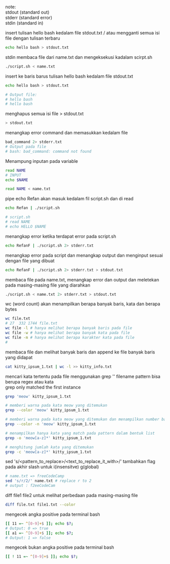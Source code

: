 note:<br />
stdout (standard out) <br />
stderr (standard error) <br />
stdin (standard in) <br />

insert tulisan hello bash kedalam file stdout.txt / atau mengganti semua isi file dengan tulisan terbaru
```sh
echo hello bash > stdout.txt
```

stdin membaca file dari name.txt dan mengeksekusi kadalam scirpt.sh
```sh
./script.sh < name.txt
```

insert ke baris barus tulisan hello bash kedalam file stdout.txt
```sh
echo hello bash > stdout.txt

# Output file:
# hello bash
# hello bash
```

menghapus semua isi file > stdout.txt
```sh
> stdout.txt
```

menangkap error command dan memasukkan kedalam file
```sh
bad_command 2> stderr.txt
# Output pada file
# bash: bad_command: command not found

```
Menampung inputan pada variable
```sh
read NAME
# INPUT
echo $NAME
```

```sh
read NAME < name.txt
```

pipe echo Refan akan masuk kedalam fil script.sh dan di read
```sh
echo Refan | ./script.sh

# script.sh
# read NAME
# echo HELLO $NAME
```

menangkap error ketika terdapat error pada script.sh

```sh
echo RefanF | ./script.sh 2> stderr.txt
```
menangkap error pada script dan menangkap output dan menginput sesuai dengan file yang dibuat
```sh
echo RefanF | ./script.sh 2> stderr.txt > stdout.txt
```

membaca file pada name.txt, menangkap error dan output dan meletekan pada masing-masing file yang diarahkan
```sh
./script.sh < name.txt 2> stderr.txt > stdout.txt
```

wc (word count) akan menampilkan berapa banyak baris, kata dan berapa bytes
```sh
wc file.txt
# 27  332 1744 file.txt
wc file -l # hanya melihat berapa banyak baris pada file
wc file -w # hanya melihat berapa banyak kata pada file
wc file -m # hanya melihat berapa karakter kata pada file
#
```

membaca file dan melihat banyak baris dan append ke file banyak baris yang didapat
```sh
cat kitty_ipsum_1.txt | wc -l >> kitty_info.txt
```

mencari kata tertentu pada file menggunakan grep '<pattern>' filename pattern bisa berupa regex atau kata<br>
grep only matched the first instance

```sh
grep 'meow' kitty_ipsum_1.txt

# memberi warna pada kata meow yang ditemukan
grep --color 'meow' kitty_ipsum_1.txt 

# memberi warna pada kata meow yang ditemukan dan menampilkan number baris kata yang ditemukan
grep --color -n 'meow' kitty_ipsum_1.txt

# menampilkan hanya kata yang match pada pattern dalam bentuk list
grep -o 'meow[a-z]*' kitty_ipsum_1.txt

# menghitung jumlah kata yang ditemukan
grep -c 'meow[a-z]*' kitty_ipsum_1.txt
```

sed 's/<pattern_to_replace>/<text_to_replace_it_with>/' <filename> tambahkan flag pada akhir slash untuk i(insensitve) g(global)
```sh
# name.txt => freeCodeCamp
sed 's/r/2/' name.txt # replace r to 2
# output : f2eeCodeCam

```

diff file1 file2 untuk melihat perbedaan pada masing-masing file

```sh
diff file.txt file1.txt --color
```

mengecek angka positive pada terminal bash
```sh
[[ 11 =~ ^[0-9]+$ ]]; echo $?;
# Output: 0 => true 
[[ a1 =~ ^[0-9]+$ ]]; echo $?;
# Output: 1 => false 
```

mengecek bukan angka positive pada terminal bash
```sh
[[ ! 11 =~ ^[0-9]+$ ]]; echo $?;
```